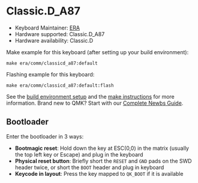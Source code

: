# Classic.D_A87

* Keyboard Maintainer: [ERA](https://github.com/eerraa)
* Hardware supported: Classic.D_A87
* Hardware availability: Classic.D

Make example for this keyboard (after setting up your build environment):

    make era/comm/classicd_a87:default

Flashing example for this keyboard:

    make era/comm/classicd_a87:default:flash

See the [build environment setup](https://docs.qmk.fm/#/getting_started_build_tools) and the [make instructions](https://docs.qmk.fm/#/getting_started_make_guide) for more information. Brand new to QMK? Start with our [Complete Newbs Guide](https://docs.qmk.fm/#/newbs).

## Bootloader

Enter the bootloader in 3 ways:

* **Bootmagic reset**: Hold down the key at ESC(0,0) in the matrix (usually the top left key or Escape) and plug in the keyboard
* **Physical reset button**: Briefly short the `RESET` and `GND` pads on the SWD header twice, or short the `BOOT` header and plug in keyboard
* **Keycode in layout**: Press the key mapped to `QK_BOOT` if it is available